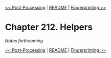[&lt;&lt; Post-Processing](ch211-post-processing.md) | [README](README.md) | [Fingerprinting &gt;&gt;](ch213-fingerprinting.md)

# Chapter 212. Helpers

*Notes forthcoming*

[&lt;&lt; Post-Processing](ch211-post-processing.md) | [README](README.md) | [Fingerprinting &gt;&gt;](ch213-fingerprinting.md)